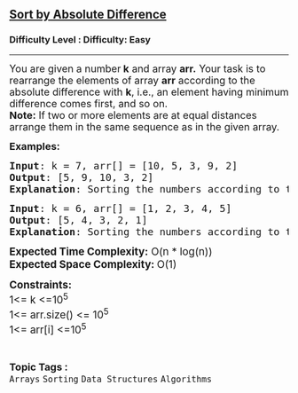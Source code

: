 <h2><a href="https://www.geeksforgeeks.org/problems/sort-by-absolute-difference-1587115621/1">Sort by Absolute Difference</a></h2><h3>Difficulty Level : Difficulty: Easy</h3><hr><div class="problems_problem_content__Xm_eO"><p><span style="font-size: 18px;">You are given a number<strong> k</strong> and array <strong>arr.</strong> Your task is to rearrange the elements of array <strong>arr</strong> according to the absolute difference with <strong>k</strong>, i.e., an element having minimum difference comes first, and so on.<br><strong>Note:</strong> If two or more elements are at equal distances arrange them in the same sequence as in the given array.</span></p>
<p><span style="font-size: 18px;"><strong>Examples:</strong></span></p>
<pre><span style="font-size: 18px;"><strong>Input</strong>: k = 7, arr[] = [10, 5, 3, 9, 2]
<strong>Output</strong>: [5, 9, 10, 3, 2]
<strong>Explanation</strong>: Sorting the numbers according to the absolute difference with 7, we have array elements as 5, 9, 10, 3, 2.</span></pre>
<pre><span style="font-size: 18px;"><strong>Input</strong>: k = 6, arr[] = [1, 2, 3, 4, 5]
<strong>Output</strong>: [5, 4, 3, 2, 1]<br><strong>Explanation</strong>: Sorting the numbers according to the absolute difference with 6, we have array elements as 5, 4, 3, 2, 1.<br></span></pre>
<p style="font-family: -apple-system, BlinkMacSystemFont, 'Segoe UI', Roboto, Oxygen, Ubuntu, Cantarell, 'Open Sans', 'Helvetica Neue', sans-serif; white-space: normal;"><span style="font-size: 14pt;"><strong>Expected Time Complexity:</strong> O(n * log(n))</span><br><span style="font-size: 14pt;"><strong>Expected Space Complexity:&nbsp;</strong>O(1)</span></p>
<p style="font-family: -apple-system, BlinkMacSystemFont, 'Segoe UI', Roboto, Oxygen, Ubuntu, Cantarell, 'Open Sans', 'Helvetica Neue', sans-serif; white-space: normal;"><span style="font-size: 14pt;"><strong>Constraints:<br></strong></span><span style="font-size: 14pt;">1&lt;= k &lt;=10<sup>5</sup><strong><br></strong></span><span style="font-size: 14pt;">1&lt;= arr.size() &lt;= 10<sup>5</sup><br></span><span style="font-size: 14pt;">1&lt;= arr[i] &lt;=10<sup>5</sup></span></p></div><br><p><span style=font-size:18px><strong>Topic Tags : </strong><br><code>Arrays</code>&nbsp;<code>Sorting</code>&nbsp;<code>Data Structures</code>&nbsp;<code>Algorithms</code>&nbsp;